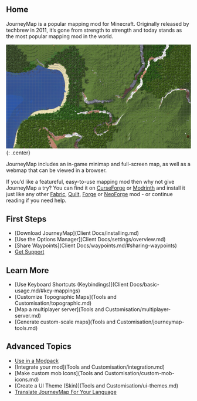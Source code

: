 ## **Home**

JourneyMap is a popular mapping mod for Minecraft. Originally released by techbrew in 2011, it’s gone from strength to strength and today stands as the most popular mapping mod in the world.

![Background](img/background.jpg){: .center}

JourneyMap includes an in-game minimap and full-screen map, as well as a webmap that can be viewed in a browser.

If you’d like a featureful, easy-to-use mapping mod then why not give JourneyMap a try? You can find it on [CurseForge](https://www.curseforge.com/minecraft/mc-mods/journeymap) or [Modrinth](https://modrinth.com/mod/journeymap) and install it just like any other [Fabric](https://fabricmc.net/), [Quilt](https://quiltmc.org), [Forge](https://forums.minecraftforge.net/) or [NeoForge](https://neoforged.net/) mod - or continue reading if you need help.

## **First Steps**

- [Download JourneyMap](Client Docs/installing.md)
- [Use the Options Manager](Client Docs/settings/overview.md)
- [Share Waypoints](Client Docs/waypoints.md/#sharing-waypoints)
- [Get Support](About/support.md)

## **Learn More**

- [Use Keyboard Shortcuts (Keybindings)](Client Docs/basic-usage.md/#key-mappings)
- [Customize Topographic Maps](Tools and Customisation/topographic.md)
- [Map a multiplayer server](Tools and Customisation/multiplayer-server.md)
- [Generate custom-scale maps](Tools and Customisation/journeymap-tools.md)

## **Advanced Topics**

- [Use in a Modpack](About/licensing.md)
- [Integrate your mod](Tools and Customisation/integration.md)
- [Make custom mob Icons](Tools and Customisation/custom-mob-icons.md)
- [Create a UI Theme (Skin)](Tools and Customisation/ui-themes.md)
- [Translate JourneyMap For Your Language](Contributing/translate-mod.md)
